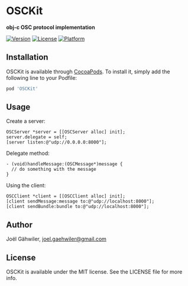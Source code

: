 # OSCKit

**obj-c OSC protocol implementation**

[![Version](https://img.shields.io/cocoapods/v/OSCKit.svg?style=flat)](http://cocoadocs.org/docsets/OSCKit)
[![License](https://img.shields.io/cocoapods/l/OSCKit.svg?style=flat)](http://cocoadocs.org/docsets/OSCKit)
[![Platform](https://img.shields.io/cocoapods/p/OSCKit.svg?style=flat)](http://cocoadocs.org/docsets/OSCKit)

## Installation

OSCKit is available through [CocoaPods](http://cocoapods.org). To install it, simply add the following line to your Podfile:

```ruby
pod 'OSCKit'
```
    
## Usage

Create a server:

```objc
OSCServer *server = [[OSCServer alloc] init];
server.delegate = self;
[server listen:@"udp://0.0.0.0:8000"];
```

Delegate method:

```objc
- (void)handleMessage:(OSCMessage*)message {
  // do something with the message
}
```

Using the client:

```objc
OSCClient *client = [[OSCClient alloc] init];
[client sendMessage:message to:@"udp://localhost:8000"];
[client sendBundle:bundle to:@"udp://localhost:8000"];
```

## Author

Joël Gähwiler, joel.gaehwiler@gmail.com

## License

OSCKit is available under the MIT license. See the LICENSE file for more info.
